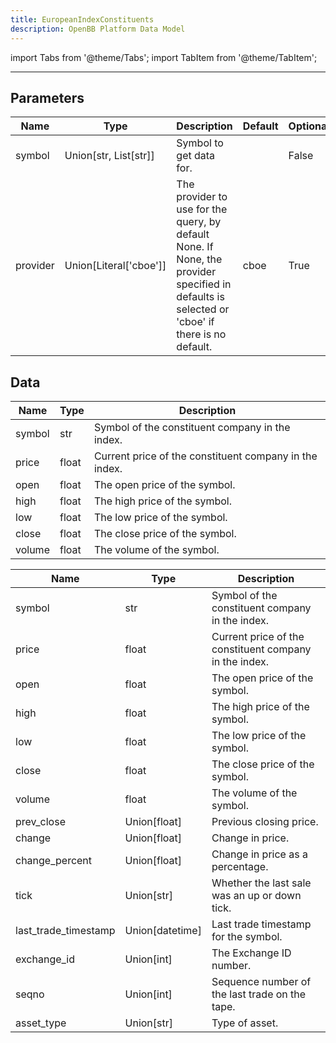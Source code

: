 ```yaml
---
title: EuropeanIndexConstituents
description: OpenBB Platform Data Model
---
```



import Tabs from '@theme/Tabs';
import TabItem from '@theme/TabItem';


---

## Parameters

<Tabs>
<TabItem value="standard" label="Standard">

| Name | Type | Description | Default | Optional |
| ---- | ---- | ----------- | ------- | -------- |
| symbol | Union[str, List[str]] | Symbol to get data for. |  | False |
| provider | Union[Literal['cboe']] | The provider to use for the query, by default None. If None, the provider specified in defaults is selected or 'cboe' if there is no default. | cboe | True |
</TabItem>

</Tabs>

## Data

<Tabs>
<TabItem value="standard" label="Standard">

| Name | Type | Description |
| ---- | ---- | ----------- |
| symbol | str | Symbol of the constituent company in the index. |
| price | float | Current price of the constituent company in the index. |
| open | float | The open price of the symbol. |
| high | float | The high price of the symbol. |
| low | float | The low price of the symbol. |
| close | float | The close price of the symbol. |
| volume | float | The volume of the symbol. |
</TabItem>

<TabItem value='cboe' label='cboe'>

| Name | Type | Description |
| ---- | ---- | ----------- |
| symbol | str | Symbol of the constituent company in the index. |
| price | float | Current price of the constituent company in the index. |
| open | float | The open price of the symbol. |
| high | float | The high price of the symbol. |
| low | float | The low price of the symbol. |
| close | float | The close price of the symbol. |
| volume | float | The volume of the symbol. |
| prev_close | Union[float] | Previous closing  price. |
| change | Union[float] | Change in price. |
| change_percent | Union[float] | Change in price as a percentage. |
| tick | Union[str] | Whether the last sale was an up or down tick. |
| last_trade_timestamp | Union[datetime] | Last trade timestamp for the symbol. |
| exchange_id | Union[int] | The Exchange ID number. |
| seqno | Union[int] | Sequence number of the last trade on the tape. |
| asset_type | Union[str] | Type of asset. |
</TabItem>

</Tabs>

